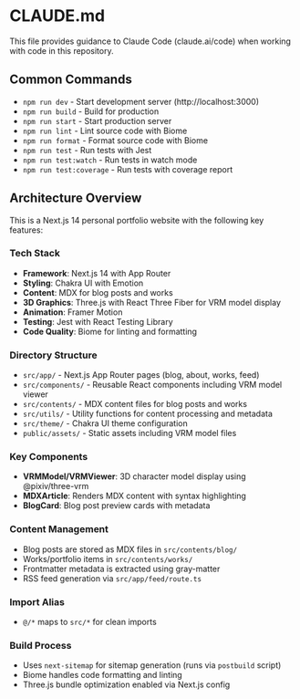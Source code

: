 # CLAUDE.md

This file provides guidance to Claude Code (claude.ai/code) when working with code in this repository.

## Common Commands

- `npm run dev` - Start development server (http://localhost:3000)
- `npm run build` - Build for production
- `npm run start` - Start production server
- `npm run lint` - Lint source code with Biome
- `npm run format` - Format source code with Biome
- `npm run test` - Run tests with Jest
- `npm run test:watch` - Run tests in watch mode
- `npm run test:coverage` - Run tests with coverage report

## Architecture Overview

This is a Next.js 14 personal portfolio website with the following key features:

### Tech Stack
- **Framework**: Next.js 14 with App Router
- **Styling**: Chakra UI with Emotion
- **Content**: MDX for blog posts and works
- **3D Graphics**: Three.js with React Three Fiber for VRM model display
- **Animation**: Framer Motion
- **Testing**: Jest with React Testing Library
- **Code Quality**: Biome for linting and formatting

### Directory Structure
- `src/app/` - Next.js App Router pages (blog, about, works, feed)
- `src/components/` - Reusable React components including VRM model viewer
- `src/contents/` - MDX content files for blog posts and works
- `src/utils/` - Utility functions for content processing and metadata
- `src/theme/` - Chakra UI theme configuration
- `public/assets/` - Static assets including VRM model files

### Key Components
- **VRMModel/VRMViewer**: 3D character model display using @pixiv/three-vrm
- **MDXArticle**: Renders MDX content with syntax highlighting
- **BlogCard**: Blog post preview cards with metadata

### Content Management
- Blog posts are stored as MDX files in `src/contents/blog/`
- Works/portfolio items in `src/contents/works/`
- Frontmatter metadata is extracted using gray-matter
- RSS feed generation via `src/app/feed/route.ts`

### Import Alias
- `@/*` maps to `src/*` for clean imports

### Build Process
- Uses `next-sitemap` for sitemap generation (runs via `postbuild` script)
- Biome handles code formatting and linting
- Three.js bundle optimization enabled via Next.js config